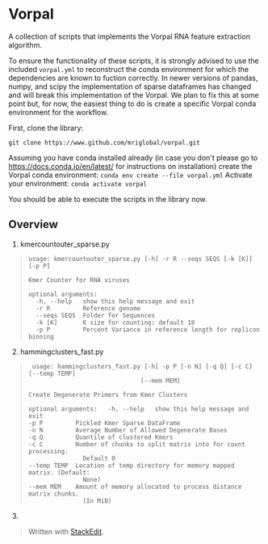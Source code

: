 ﻿# **Vorpal**
A collection of scripts that implements the Vorpal RNA feature extraction algorithm.

To ensure the functionality of these scripts, it is strongly advised to use the included `vorpal.yml`
to reconstruct the conda environment for which the dependencies are known to fuction correctly. In newer versions of pandas, numpy, and scipy the implementation of sparse dataframes has changed and will break this implementation of the Vorpal. We plan to fix this at some point but, for now, the easiest thing to do is create a specific Vorpal conda environment for the workflow.

First, clone the library:

    git clone https://www.github.com/mriglobal/vorpal.git

Assuming you have conda installed already (in case you don't please go to https://docs.conda.io/en/latest/ for instructions on installation) create the Vorpal conda environment: `conda env create --file vorpal.yml`
Activate your environment: `conda activate vorpal`

You should be able to execute the scripts in the library now.

## Overview

 1. kmercountouter_sparse.py

>     usage: kmercountouter_sparse.py [-h] -r R --seqs SEQS [-k [K]] [-p P]
>     
>     Kmer Counter for RNA viruses
>     
>     optional arguments:
>       -h, --help   show this help message and exit
>       -r R         Reference genome
>       --seqs SEQS  Folder for Sequences
>       -k [K]       K size for counting: default 18
>       -p P         Percent Variance in reference length for replicon binning
>

 2. hammingclusters_fast.py

>      usage: hammingclusters_fast.py [-h] -p P [-n N] [-q Q] [-c C] [--temp TEMP]
>                                    [--mem MEM]
>     
>     Create Degenerate Primers from Kmer Clusters
>     
>     optional arguments:   -h, --help   show this help message and exit  
>     -p P         Pickled Kmer Sparse DataFrame   
>     -n N         Average Number of Allowed Degenerate Bases   
>     -q Q         Quantile of clustered Kmers   
>     -c C         Number of chunks to split matrix into for count processing.
>                    Default 0   
>     --temp TEMP  Location of temp directory for memory mapped matrix. (Default:
>                    None)   
>     --mem MEM    Amount of memory allocated to process distance matrix chunks.
>                    (In MiB)

 3.


> Written with [StackEdit](https://stackedit.io/).
